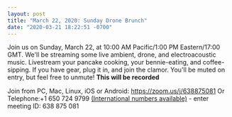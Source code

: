 ```yaml
---
layout: post
title: "March 22, 2020: Sunday Drone Brunch"
date: "2020-03-21 18:22:51 -0700"
---
```


Join us on Sunday, March 22, at 10:00 AM Pacific/1:00 PM Eastern/17:00 GMT. We'll be streaming some live ambient, drone, and electroacoustic music. Livestream your pancake cooking, your bennie-eating, and coffee-sipping. If you have gear, plug it in, and join the clamor. You'll be muted on entry, but feel free to unmute! **This will be recorded**

Join from PC, Mac, Linux, iOS or Android: <https://zoom.us/j/638875081>
Or Telephone:+1 650 724 9799  [(International numbers available)](https://zoom.us/u/aerMPWwJR) - enter meeting ID: 638 875 081
